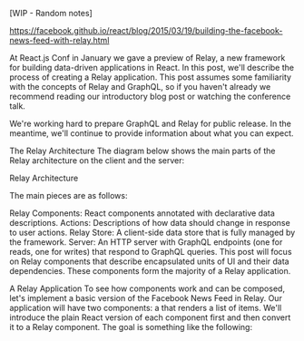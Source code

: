 [WIP - Random notes] 

https://facebook.github.io/react/blog/2015/03/19/building-the-facebook-news-feed-with-relay.html

At React.js Conf in January we gave a preview of Relay, a new framework for building data-driven applications in React. In this post, we'll describe the process of creating a Relay application. This post assumes some familiarity with the concepts of Relay and GraphQL, so if you haven't already we recommend reading our introductory blog post or watching the conference talk.

We're working hard to prepare GraphQL and Relay for public release. In the meantime, we'll continue to provide information about what you can expect.



The Relay Architecture
The diagram below shows the main parts of the Relay architecture on the client and the server:

Relay Architecture

The main pieces are as follows:

Relay Components: React components annotated with declarative data descriptions.
Actions: Descriptions of how data should change in response to user actions.
Relay Store: A client-side data store that is fully managed by the framework.
Server: An HTTP server with GraphQL endpoints (one for reads, one for writes) that respond to GraphQL queries.
This post will focus on Relay components that describe encapsulated units of UI and their data dependencies. These components form the majority of a Relay application.



A Relay Application
To see how components work and can be composed, let's implement a basic version of the Facebook News Feed in Relay. Our application will have two components: a <NewsFeed> that renders a list of <Story> items. We'll introduce the plain React version of each component first and then convert it to a Relay component. The goal is something like the following:
